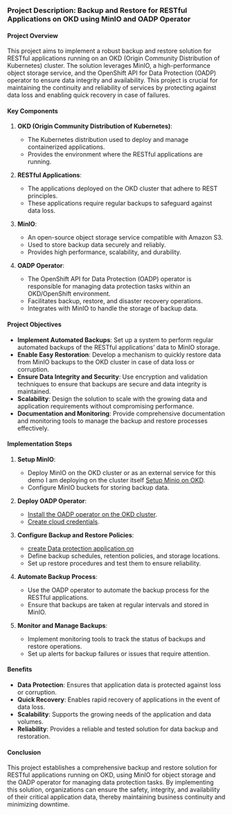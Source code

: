 ### Project Description: Backup and Restore for RESTful Applications on OKD using MinIO and OADP Operator

#### Project Overview
This project aims to implement a robust backup and restore solution for RESTful applications running on an OKD (Origin Community Distribution of Kubernetes) cluster. The solution leverages MinIO, a high-performance object storage service, and the OpenShift API for Data Protection (OADP) operator to ensure data integrity and availability. This project is crucial for maintaining the continuity and reliability of services by protecting against data loss and enabling quick recovery in case of failures.

#### Key Components
1. **OKD (Origin Community Distribution of Kubernetes)**:
   - The Kubernetes distribution used to deploy and manage containerized applications.
   - Provides the environment where the RESTful applications are running.

2. **RESTful Applications**:
   - The applications deployed on the OKD cluster that adhere to REST principles.
   - These applications require regular backups to safeguard against data loss.

3. **MinIO**:
   - An open-source object storage service compatible with Amazon S3.
   - Used to store backup data securely and reliably.
   - Provides high performance, scalability, and durability.

4. **OADP Operator**:
   - The OpenShift API for Data Protection (OADP) operator is responsible for managing data protection tasks within an OKD/OpenShift environment.
   - Facilitates backup, restore, and disaster recovery operations.
   - Integrates with MinIO to handle the storage of backup data.

#### Project Objectives
- **Implement Automated Backups**: Set up a system to perform regular automated backups of the RESTful applications’ data to MinIO storage.
- **Enable Easy Restoration**: Develop a mechanism to quickly restore data from MinIO backups to the OKD cluster in case of data loss or corruption.
- **Ensure Data Integrity and Security**: Use encryption and validation techniques to ensure that backups are secure and data integrity is maintained.
- **Scalability**: Design the solution to scale with the growing data and application requirements without compromising performance.
- **Documentation and Monitoring**: Provide comprehensive documentation and monitoring tools to manage the backup and restore processes effectively.

#### Implementation Steps
1. **Setup MinIO**:
   - Deploy MinIO on the OKD cluster or as an external service for this demo I am deploying on the cluster itself [Setup Minio on OKD](Minio/README.md).
   - Configure MinIO buckets for storing backup data.

2. **Deploy OADP Operator**:
   - [Install the OADP operator on the OKD cluster](OADP/installation.sh).
   - [Create cloud credentials](OADP/cloud-credentials.yml).
   

3. **Configure Backup and Restore Policies**:
   - [create Data protection application on](OADP/DataProtectionApplication.yaml)
   - Define backup schedules, retention policies, and storage locations.
   - Set up restore procedures and test them to ensure reliability.

5. **Automate Backup Process**:
   - Use the OADP operator to automate the backup process for the RESTful applications.
   - Ensure that backups are taken at regular intervals and stored in MinIO.

6. **Monitor and Manage Backups**:
   - Implement monitoring tools to track the status of backups and restore operations.
   - Set up alerts for backup failures or issues that require attention.



#### Benefits
- **Data Protection**: Ensures that application data is protected against loss or corruption.
- **Quick Recovery**: Enables rapid recovery of applications in the event of data loss.
- **Scalability**: Supports the growing needs of the application and data volumes.
- **Reliability**: Provides a reliable and tested solution for data backup and restoration.

#### Conclusion
This project establishes a comprehensive backup and restore solution for RESTful applications running on OKD, using MinIO for object storage and the OADP operator for managing data protection tasks. By implementing this solution, organizations can ensure the safety, integrity, and availability of their critical application data, thereby maintaining business continuity and minimizing downtime.
